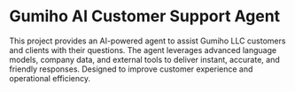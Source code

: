 
# Gumiho AI Customer Support Agent

This project provides an AI-powered agent to assist Gumiho LLC customers and clients with their questions. The agent leverages advanced language models, company data, and external tools to deliver instant, accurate, and friendly responses. Designed to improve customer experience and operational efficiency.
